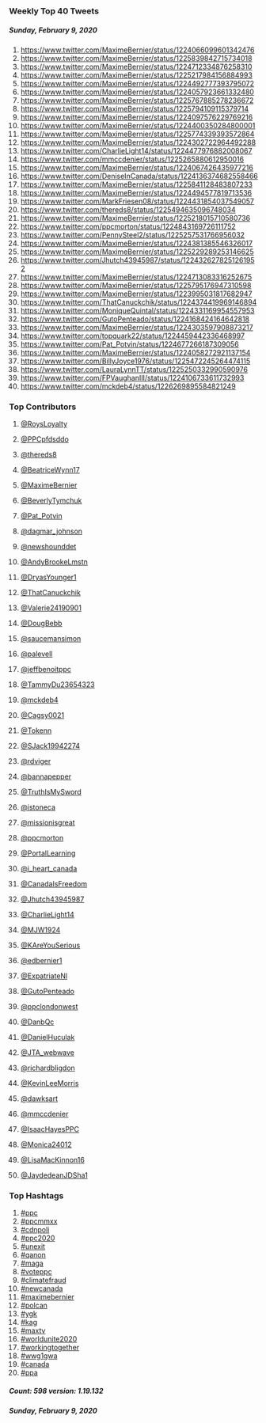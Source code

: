 ### Weekly Top 40 Tweets
##### Sunday, February 9, 2020
 1) https://www.twitter.com/MaximeBernier/status/1224066099601342476
 2) https://www.twitter.com/MaximeBernier/status/1225839842715734018
 3) https://www.twitter.com/MaximeBernier/status/1224712334876258310
 4) https://www.twitter.com/MaximeBernier/status/1225217984156884993
 5) https://www.twitter.com/MaximeBernier/status/1224492777393795072
 6) https://www.twitter.com/MaximeBernier/status/1224057923661332480
 7) https://www.twitter.com/MaximeBernier/status/1225767885278236672
 8) https://www.twitter.com/MaximeBernier/status/1225794109115379714
 9) https://www.twitter.com/MaximeBernier/status/1224097576229769216
10) https://www.twitter.com/MaximeBernier/status/1224400350284800001
11) https://www.twitter.com/MaximeBernier/status/1225774339393572864
12) https://www.twitter.com/MaximeBernier/status/1224302722964492288
13) https://www.twitter.com/CharlieLight14/status/1224477976882008067
14) https://www.twitter.com/mmccdenier/status/1225265880612950016
15) https://www.twitter.com/MaximeBernier/status/1224067426435977216
16) https://www.twitter.com/DeniseInCanada/status/1224136374682558466
17) https://www.twitter.com/MaximeBernier/status/1225841128483807233
18) https://www.twitter.com/MaximeBernier/status/1224494577819713536
19) https://www.twitter.com/MarkFriesen08/status/1224431854037549057
20) https://www.twitter.com/thereds8/status/1225494635096748034
21) https://www.twitter.com/MaximeBernier/status/1225218015710580736
22) https://www.twitter.com/ppcmorton/status/1224843169726111752
23) https://www.twitter.com/PennySteel2/status/1225257531766956032
24) https://www.twitter.com/MaximeBernier/status/1224381385546326017
25) https://www.twitter.com/MaximeBernier/status/1225229289253146625
26) https://www.twitter.com/Jhutch43945987/status/1224326278251261952
27) https://www.twitter.com/MaximeBernier/status/1224713083316252675
28) https://www.twitter.com/MaximeBernier/status/1225795176947310598
29) https://www.twitter.com/MaximeBernier/status/1223995031817682947
30) https://www.twitter.com/ThatCanuckchik/status/1224374419969146894
31) https://www.twitter.com/MoniqueQuintal/status/1224331169954557953
32) https://www.twitter.com/GutoPenteado/status/1224168424164642818
33) https://www.twitter.com/MaximeBernier/status/1224303597908873217
34) https://www.twitter.com/topquark22/status/1224459442336468997
35) https://www.twitter.com/Pat_Potvin/status/1224677266187309056
36) https://www.twitter.com/MaximeBernier/status/1224058272921137154
37) https://www.twitter.com/BillyJoyce1976/status/1225472245264474115
38) https://www.twitter.com/LauraLynnTT/status/1225250332990590976
39) https://www.twitter.com/FPVaughanIII/status/1224106733611732993
40) https://www.twitter.com/mckdeb4/status/1226269895584821249

### Top Contributors
  1) [@RoysLoyalty](https://www.twitter.com/RoysLoyalty)
  2) [@PPCpfdsddo](https://www.twitter.com/PPCpfdsddo)
  3) [@thereds8](https://www.twitter.com/thereds8)
  4) [@BeatriceWynn17](https://www.twitter.com/BeatriceWynn17)
  5) [@MaximeBernier](https://www.twitter.com/MaximeBernier)
  6) [@BeverlyTymchuk](https://www.twitter.com/BeverlyTymchuk)
  7) [@Pat_Potvin](https://www.twitter.com/Pat_Potvin)
  8) [@dagmar_johnson](https://www.twitter.com/dagmar_johnson)
  9) [@newshounddet](https://www.twitter.com/newshounddet)
 10) [@AndyBrookeLmstn](https://www.twitter.com/AndyBrookeLmstn)

 11) [@DryasYounger1](https://www.twitter.com/DryasYounger1)
 12) [@ThatCanuckchik](https://www.twitter.com/ThatCanuckchik)
 13) [@Valerie24190901](https://www.twitter.com/Valerie24190901)
 14) [@DougBebb](https://www.twitter.com/DougBebb)
 15) [@saucemansimon](https://www.twitter.com/saucemansimon)
 16) [@palevell](https://www.twitter.com/palevell)
 17) [@jeffbenoitppc](https://www.twitter.com/jeffbenoitppc)
 18) [@TammyDu23654323](https://www.twitter.com/TammyDu23654323)
 19) [@mckdeb4](https://www.twitter.com/mckdeb4)
 20) [@Cagsy0021](https://www.twitter.com/Cagsy0021)

 21) [@Tokenn](https://www.twitter.com/Tokenn)
 22) [@SJack19942274](https://www.twitter.com/SJack19942274)
 23) [@rdviger](https://www.twitter.com/rdviger)
 24) [@bannapepper](https://www.twitter.com/bannapepper)
 25) [@TruthIsMySword](https://www.twitter.com/TruthIsMySword)
 26) [@istoneca](https://www.twitter.com/istoneca)
 27) [@missionisgreat](https://www.twitter.com/missionisgreat)
 28) [@ppcmorton](https://www.twitter.com/ppcmorton)
 29) [@PortalLearning](https://www.twitter.com/PortalLearning)
 30) [@i_heart_canada](https://www.twitter.com/i_heart_canada)

 31) [@CanadaIsFreedom](https://www.twitter.com/CanadaIsFreedom)
 32) [@Jhutch43945987](https://www.twitter.com/Jhutch43945987)
 33) [@CharlieLight14](https://www.twitter.com/CharlieLight14)
 34) [@MJW1924](https://www.twitter.com/MJW1924)
 35) [@KAreYouSerious](https://www.twitter.com/KAreYouSerious)
 36) [@edbernier1](https://www.twitter.com/edbernier1)
 37) [@ExpatriateNl](https://www.twitter.com/ExpatriateNl)
 38) [@GutoPenteado](https://www.twitter.com/GutoPenteado)
 39) [@ppclondonwest](https://www.twitter.com/ppclondonwest)
 40) [@DanbQc](https://www.twitter.com/DanbQc)

 41) [@DanielHuculak](https://www.twitter.com/DanielHuculak)
 42) [@JTA_webwave](https://www.twitter.com/JTA_webwave)
 43) [@richardbligdon](https://www.twitter.com/richardbligdon)
 44) [@KevinLeeMorris](https://www.twitter.com/KevinLeeMorris)
 45) [@dawksart](https://www.twitter.com/dawksart)
 46) [@mmccdenier](https://www.twitter.com/mmccdenier)
 47) [@IsaacHayesPPC](https://www.twitter.com/IsaacHayesPPC)
 48) [@Monica24012](https://www.twitter.com/Monica24012)
 49) [@LisaMacKinnon16](https://www.twitter.com/LisaMacKinnon16)
 50) [@JaydedeanJDSha1](https://www.twitter.com/JaydedeanJDSha1)



### Top Hashtags

  1) [#ppc](https://www.twitter.com/hashtag/ppc)
  2) [#ppcmmxx](https://www.twitter.com/hashtag/ppcmmxx)
  3) [#cdnpoli](https://www.twitter.com/hashtag/cdnpoli)
  4) [#ppc2020](https://www.twitter.com/hashtag/ppc2020)
  5) [#unexit](https://www.twitter.com/hashtag/unexit)
  6) [#qanon](https://www.twitter.com/hashtag/qanon)
  7) [#maga](https://www.twitter.com/hashtag/maga)
  8) [#voteppc](https://www.twitter.com/hashtag/voteppc)
  9) [#climatefraud](https://www.twitter.com/hashtag/climatefraud)
 10) [#newcanada](https://www.twitter.com/hashtag/newcanada)
 11) [#maximebernier](https://www.twitter.com/hashtag/maximebernier)
 12) [#polcan](https://www.twitter.com/hashtag/polcan)
 13) [#ygk](https://www.twitter.com/hashtag/ygk)
 14) [#kag](https://www.twitter.com/hashtag/kag)
 15) [#maxtv](https://www.twitter.com/hashtag/maxtv)
 16) [#worldunite2020](https://www.twitter.com/hashtag/worldunite2020)
 17) [#workingtogether](https://www.twitter.com/hashtag/workingtogether)
 18) [#wwg1gwa](https://www.twitter.com/hashtag/wwg1gwa)
 19) [#canada](https://www.twitter.com/hashtag/canada)
 20) [#ppa](https://www.twitter.com/hashtag/ppa)

##### Count: 598	version: 1.19.132
##### Sunday, February 9, 2020

